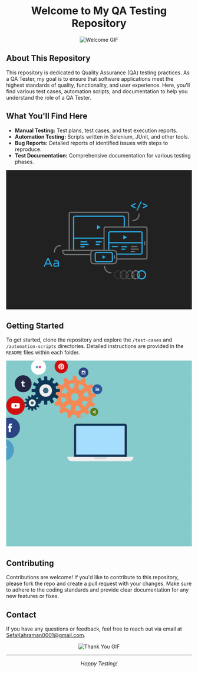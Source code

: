 <h1 align="center">Welcome to My QA Testing Repository</h1>

<p align="center">
  <img src="https://yourgiflink.com/welcome.gif" alt="Welcome GIF">
</p>

<h2>About This Repository</h2>
<p>
  This repository is dedicated to Quality Assurance (QA) testing practices. As a QA Tester, my goal is to ensure that software applications meet the highest standards of quality, functionality, and user experience. Here, you'll find various test cases, automation scripts, and documentation to help you understand the role of a QA Tester.
</p>

<h2>What You'll Find Here</h2>
<ul>
  <li><strong>Manual Testing:</strong> Test plans, test cases, and test execution reports.</li>
  <li><strong>Automation Testing:</strong> Scripts written in Selenium, JUnit, and other tools.</li>
  <li><strong>Bug Reports:</strong> Detailed reports of identified issues with steps to reproduce.</li>
  <li><strong>Test Documentation:</strong> Comprehensive documentation for various testing phases.</li>
</ul>

<p align="center">
  <img src="Images/image_processing20210902-8719-13sv1bw.gif" alt="Testing Process GIF">
</p>

<h2>Getting Started</h2>
<p>
  To get started, clone the repository and explore the <code>/test-cases</code> and <code>/automation-scripts</code> directories. Detailed instructions are provided in the <code>README</code> files within each folder.
</p>

<p align="center">
  <img src="https://github.com/SefaKahramann/SefaKahramann/blob/main/Images/b6171159b949c70d88abb2208c10988d.gif" alt="Automation GIF">
</p>

<h2>Contributing</h2>
<p>
  Contributions are welcome! If you'd like to contribute to this repository, please fork the repo and create a pull request with your changes. Make sure to adhere to the coding standards and provide clear documentation for any new features or fixes.
</p>

<h2>Contact</h2>
<p>
  If you have any questions or feedback, feel free to reach out via email at <a href="mailto:your-email@example.com">SefaKahraman0001@gmail.com</a>.
</p>

<p align="center">
  <img src="https://yourgiflink.com/thankyou.gif" alt="Thank You GIF">
</p>

<hr>
<p align="center">
  <em>Happy Testing!</em>
</p>
